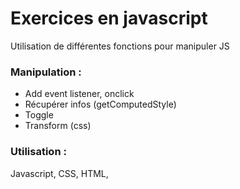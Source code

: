 # Exercices en javascript 

Utilisation de différentes fonctions pour manipuler JS

### Manipulation :  
- Add event listener, onclick
- Récupérer infos (getComputedStyle)
- Toggle
- Transform (css)


### Utilisation : 
Javascript, CSS, HTML,
